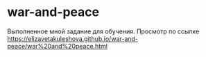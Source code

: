 # war-and-peace
Выполненное мной задание для обучения.
Просмотр по ссылке https://elizavetakuleshova.github.io/war-and-peace/war%20and%20peace.html
